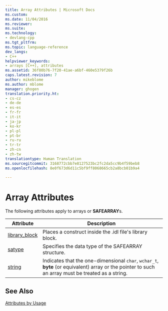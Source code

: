 ```yaml
---
title: Array Attributes | Microsoft Docs
ms.custom: 
ms.date: 11/04/2016
ms.reviewer: 
ms.suite: 
ms.technology:
- devlang-cpp
ms.tgt_pltfrm: 
ms.topic: language-reference
dev_langs:
- C++
helpviewer_keywords:
- arrays [C++], attributes
ms.assetid: 36f80b76-7f20-41ae-a6bf-460e5379f26b
caps.latest.revision: 7
author: mikeblome
ms.author: mblome
manager: ghogen
translation.priority.ht:
- cs-cz
- de-de
- es-es
- fr-fr
- it-it
- ja-jp
- ko-kr
- pl-pl
- pt-br
- ru-ru
- tr-tr
- zh-cn
- zh-tw
translationtype: Human Translation
ms.sourcegitcommit: 3168772cbb7e8127523bc2fc2da5cc9b4f59beb8
ms.openlocfilehash: 8e0f673d6d11c5bf9ff8068665cb2a8bcb01b9a4

---
```

# Array Attributes
The following attributes apply to arrays or **SAFEARRAY**s.  
  
|Attribute|Description|  
|---------------|-----------------|  
|[library_block](../windows/library-block.md)|Places a construct inside the .idl file's library block.|  
|[satype](../windows/satype.md)|Specifies the data type of the SAFEARRAY structure.|  
|[string](../windows/string-cpp.md)|Indicates that the one-dimensional `char`, `wchar_t`, **byte** (or equivalent) array or the pointer to such an array must be treated as a string.|  
  
## See Also  
 [Attributes by Usage](../windows/attributes-by-usage.md)


<!--HONumber=Jan17_HO2-->


